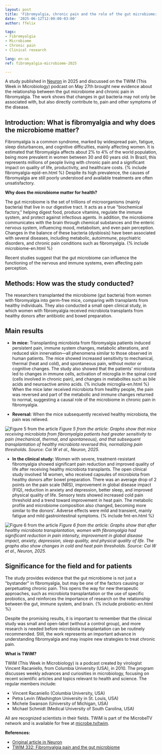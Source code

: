 ```yaml
---
layout: post
title: 'Fibromyalgia, chronic pain and the role of the gut microbiome: new findings from 2025'
date: '2025-06-12T12:00:00-03:00'
author: ffelix

tags:
- Fibromyalgia
- Microbiome
- Chronic pain
- Clinical research

lang: en-us
ref: fibromyalgia-microbiome-2025

---
```


A study published in [Neuron](https://doi.org/10.1016/j.neuron.2025.03.032) in 2025 and discussed on the TWIM (This Week in Microbiology) podcast on May 27th brought new evidence about the relationship between the gut microbiome and chronic pain in fibromyalgia. The work shows that changes in gut bacteria may not only be associated with, but also directly contribute to, pain and other symptoms of the disease.
<!--more-->

## Introduction: What is fibromyalgia and why does the microbiome matter?

Fibromyalgia is a common syndrome, marked by widespread pain, fatigue, sleep disturbances, and cognitive difficulties, mainly affecting women. It is estimated that fibromyalgia affects about 2% to 4% of the world population, being more prevalent in women between 30 and 60 years old. In Brazil, this represents millions of people living with chronic pain and a significant impact on quality of life, productivity, and healthcare costs. {% include fibromyalgia-epid-en.html %} Despite its high prevalence, the causes of fibromyalgia are still poorly understood and available treatments are often unsatisfactory.

**Why does the microbiome matter for health?**

The gut microbiome is the set of trillions of microorganisms (mainly bacteria) that live in our digestive tract. It acts as a true "biochemical factory," helping digest food, produce vitamins, regulate the immune system, and protect against infectious agents. In addition, the microbiome communicates with the brain through chemical substances and the enteric nervous system, influencing mood, metabolism, and even pain perception. Changes in the balance of these bacteria (dysbiosis) have been associated with several diseases, including metabolic, autoimmune, psychiatric disorders, and chronic pain conditions such as fibromyalgia. {% include microbiome-en.html %}

Recent studies suggest that the gut microbiome can influence the functioning of the nervous and immune systems, even affecting pain perception.

## Methods: How was the study conducted?

The researchers transplanted the microbiome (gut bacteria) from women with fibromyalgia into germ-free mice, comparing with transplants from healthy individuals. They also conducted a small open clinical study, in which women with fibromyalgia received microbiota transplants from healthy donors after antibiotic and bowel preparation.

## Main results

- **In mice:** Transplanting microbiota from fibromyalgia patients induced persistent pain, immune system changes, metabolic alterations, and reduced skin innervation—all phenomena similar to those observed in human patients. The mice showed increased sensitivity to mechanical, thermal (heat and cold), and spontaneous pain, without motor or cognitive changes. The study also showed that the patients' microbiota led to changes in immune cells, activation of microglia in the spinal cord (cells involved in chronic pain), and changes in metabolites such as bile acids and neuroactive amino acids. {% include microglia-en.html %} When the mice later received microbiota from healthy people, the pain was reversed and part of the metabolic and immune changes returned to normal, suggesting a causal role of the microbiome in chronic pain in fibromyalgia.

- **Reversal:** When the mice subsequently received healthy microbiota, the pain was relieved.

![Figure 5 from the article](https://www.cell.com/cms/10.1016/j.neuron.2025.03.032/asset/c4101b78-70b3-4e9b-84f1-25c59bce8c12/main.assets/gr5_lrg.jpg)
*Figure 5 from the article: Graphs show that mice receiving microbiota from fibromyalgia patients had greater sensitivity to pain (mechanical, thermal, and spontaneous), and that subsequent transplantation of healthy microbiota reversed this, normalizing pain thresholds. Source: Cai W et al., Neuron, 2025.*

- **In the clinical study:** Women with severe, treatment-resistant fibromyalgia showed significant pain reduction and improved quality of life after receiving healthy microbiota transplants. The open clinical study involved 14 women, who received capsules of microbiota from healthy donors after bowel preparation. There was an average drop of 2 points on the pain scale (NRS), improvement in global disease impact (FIQ), reduction in anxiety and depression, better sleep, and improved physical quality of life. Sensory tests showed increased cold pain threshold and a trend toward improvement in heat pain. The metabolic profile and microbiome composition also changed, becoming more similar to the donors'. Adverse effects were mild and transient, mainly fatigue and mild gastrointestinal symptoms. {% include fmt-en.html %}

![Figure 6 from the article](https://www.cell.com/cms/10.1016/j.neuron.2025.03.032/asset/86701a65-abed-49f6-9c26-9a92e9d705fc/main.assets/gr6_lrg.jpg)
*Figure 6 from the article: Graphs show that after healthy microbiota transplantation, women with fibromyalgia had significant reduction in pain intensity, improvement in global disease impact, anxiety, depression, sleep quality, and physical quality of life. The graphs also show changes in cold and heat pain thresholds. Source: Cai W et al., Neuron, 2025.*

## Significance for the field and for patients

The study provides evidence that the gut microbiome is not just a "bystander" in fibromyalgia, but may be one of the factors causing or perpetuating chronic pain. This opens the way for new therapeutic approaches, such as microbiota transplantation or the use of specific probiotics, and reinforces the importance of research on the relationship between the gut, immune system, and brain. {% include probiotic-en.html %}

Despite the promising results, it is important to remember that the clinical study was small and open-label (without a control group), and more research is needed before microbiota transplantation can be routinely recommended. Still, the work represents an important advance in understanding fibromyalgia and may inspire new strategies to treat chronic pain.

**What is TWiM?**

TWiM (This Week in Microbiology) is a podcast created by virologist Vincent Racaniello, from Columbia University (USA), in 2010. The program discusses weekly advances and curiosities in microbiology, focusing on recent scientific articles and topics relevant to health and science. The regular members include:

- Vincent Racaniello (Columbia University, USA)
- Petra Levin (Washington University in St. Louis, USA)
- Michele Swanson (University of Michigan, USA)
- Michael Schmidt (Medical University of South Carolina, USA)

All are recognized scientists in their fields. TWiM is part of the MicrobeTV network and is available for free at [microbe.tv/twim](https://www.microbe.tv/twim/).

**References:**

- [Original article in Neuron](https://doi.org/10.1016/j.neuron.2025.03.032)
- [TWIM 332: Fibromyalgia pain and the gut microbiome](https://www.microbe.tv/twim/twim-332/)
